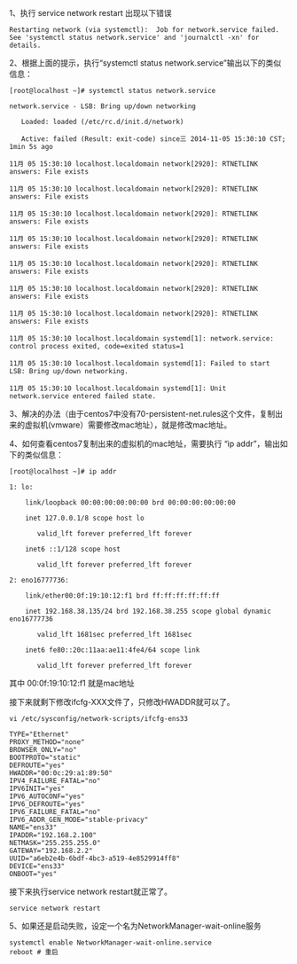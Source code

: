 1、执行 service network restart 出现以下错误

```
Restarting network (via systemctl):  Job for network.service failed. See 'systemctl status network.service' and 'journalctl -xn' for details.
```

2、根据上面的提示，执行“systemctl status network.service”输出以下的类似信息：

```
[root@localhost ~]# systemctl status network.service

network.service - LSB: Bring up/down networking

   Loaded: loaded (/etc/rc.d/init.d/network)

   Active: failed (Result: exit-code) since三 2014-11-05 15:30:10 CST; 1min 5s ago

11月 05 15:30:10 localhost.localdomain network[2920]: RTNETLINK answers: File exists

11月 05 15:30:10 localhost.localdomain network[2920]: RTNETLINK answers: File exists

11月 05 15:30:10 localhost.localdomain network[2920]: RTNETLINK answers: File exists

11月 05 15:30:10 localhost.localdomain network[2920]: RTNETLINK answers: File exists

11月 05 15:30:10 localhost.localdomain network[2920]: RTNETLINK answers: File exists

11月 05 15:30:10 localhost.localdomain network[2920]: RTNETLINK answers: File exists

11月 05 15:30:10 localhost.localdomain network[2920]: RTNETLINK answers: File exists

11月 05 15:30:10 localhost.localdomain systemd[1]: network.service: control process exited, code=exited status=1

11月 05 15:30:10 localhost.localdomain systemd[1]: Failed to start LSB: Bring up/down networking.

11月 05 15:30:10 localhost.localdomain systemd[1]: Unit network.service entered failed state.
```

3、解决的办法（由于centos7中没有70-persistent-net.rules这个文件，复制出来的虚拟机(vmware）需要修改mac地址），就是修改mac地址。

4、如何查看centos7复制出来的虚拟机的mac地址，需要执行 “ip addr”，输出如下的类似信息：

```
[root@localhost ~]# ip addr

1: lo:

    link/loopback 00:00:00:00:00:00 brd 00:00:00:00:00:00

    inet 127.0.0.1/8 scope host lo

       valid_lft forever preferred_lft forever

    inet6 ::1/128 scope host

       valid_lft forever preferred_lft forever

2: eno16777736:

    link/ether00:0f:19:10:12:f1 brd ff:ff:ff:ff:ff:ff

    inet 192.168.38.135/24 brd 192.168.38.255 scope global dynamic eno16777736

       valid_lft 1681sec preferred_lft 1681sec

    inet6 fe80::20c:11aa:ae11:4fe4/64 scope link

       valid_lft forever preferred_lft forever
```

其中 00:0f:19:10:12:f1 就是mac地址

接下来就剩下修改ifcfg-XXX文件了，只修改HWADDR就可以了。

```
vi /etc/sysconfig/network-scripts/ifcfg-ens33
```

```
TYPE="Ethernet"
PROXY_METHOD="none"
BROWSER_ONLY="no"
BOOTPROTO="static"
DEFROUTE="yes"
HWADDR="00:0c:29:a1:89:50"
IPV4_FAILURE_FATAL="no"
IPV6INIT="yes"
IPV6_AUTOCONF="yes"
IPV6_DEFROUTE="yes"
IPV6_FAILURE_FATAL="no"
IPV6_ADDR_GEN_MODE="stable-privacy"
NAME="ens33"
IPADDR="192.168.2.100"
NETMASK="255.255.255.0"
GATEWAY="192.168.2.2"
UUID="a6eb2e4b-6bdf-4bc3-a519-4e8529914ff8"
DEVICE="ens33"
ONBOOT="yes"
```

接下来执行service network restart就正常了。

```
service network restart
```

5、如果还是启动失败，设定一个名为NetworkManager-wait-online服务

```
systemctl enable NetworkManager-wait-online.service
reboot # 重启
```































